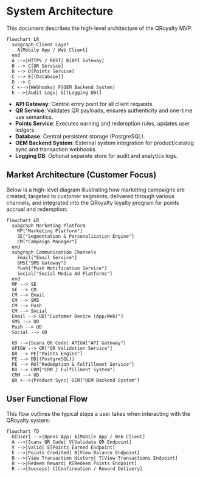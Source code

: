  # System Architecture

 This document describes the high-level architecture of the QRoyalty MVP.

 ```mermaid
 flowchart LR
   subgraph Client Layer
     A[Mobile App / Web Client]
   end
   A -->|HTTPS / REST| B[API Gateway]
   B --> C[QR Service]
   B --> D[Points Service]
   C --> E[(Database)]
   D --> E
   C <-->|Webhooks| F[OEM Backend System]
   E -->|Audit Logs| G[(Logging DB)]
 ```

 - **API Gateway**: Central entry point for all client requests.
 - **QR Service**: Validates QR payloads, ensures authenticity and one-time use semantics.
 - **Points Service**: Executes earning and redemption rules, updates user ledgers.
 - **Database**: Central persistent storage (PostgreSQL).
 - **OEM Backend System**: External system integration for product/catalog sync and transaction webhooks.
 - **Logging DB**: Optional separate store for audit and analytics logs.

## Market Architecture (Customer Focus)

Below is a high-level diagram illustrating how marketing campaigns are created, targeted to customer segments, delivered through various channels, and integrated into the QRoyalty loyalty program for points accrual and redemption:

```mermaid
flowchart LR
  subgraph Marketing Platform
    MP["Marketing Platform"]
    SE["Segmentation & Personalization Engine"]
    CM["Campaign Manager"]
  end
  subgraph Communication Channels
    Email["Email Service"]
    SMS["SMS Gateway"]
    Push["Push Notification Service"]
    Social["Social Media Ad Platforms"]
  end
  MP --> SE
  SE --> CM
  CM --> Email
  CM --> SMS
  CM --> Push
  CM --> Social
  Email --> UD["Customer Device (App/Web)"]
  SMS --> UD
  Push --> UD
  Social --> UD

  UD -->|Scans QR Code| APIGW["API Gateway"]
  APIGW --> QR["QR Validation Service"]
  QR --> PE["Points Engine"]
  PE --> DB[(PostgreSQL)]
  PE --> RU["Redemption & Fulfillment Service"]
  RU --> CRM["CRM / Fulfillment System"]
  CRM --> UD
  QR <-->|Product Sync| OEM["OEM Backend System"]
```

## User Functional Flow

This flow outlines the typical steps a user takes when interacting with the QRoyalty system:

```mermaid
flowchart TD
  U[User] -->|Opens App| A[Mobile App / Web Client]
  A -->|Scans QR Code| V[Validate QR Endpoint]
  V -->|Valid| E[Points Earned Endpoint]
  E -->|Points Credited| B[View Balance Endpoint]
  B -->|View Transaction History| T[View Transactions Endpoint]
  B -->|Redeem Reward| R[Redeem Points Endpoint]
  R -->|Success| C[Confirmation / Reward Delivery]
```